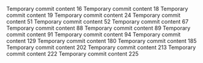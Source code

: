 Temporary commit content 16
Temporary commit content 18
Temporary commit content 19
Temporary commit content 24
Temporary commit content 51
Temporary commit content 52
Temporary commit content 67
Temporary commit content 88
Temporary commit content 89
Temporary commit content 91
Temporary commit content 94
Temporary commit content 129
Temporary commit content 180
Temporary commit content 185
Temporary commit content 202
Temporary commit content 213
Temporary commit content 222
Temporary commit content 225
